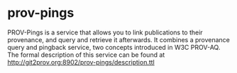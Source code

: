 prov-pings
==========

PROV-Pings is a service that allows you to link publications to their provenance, and query and retrieve it afterwards. It combines a provenance query and pingback service, two concepts introduced in W3C PROV-AQ. The formal description of this service can be found at http://git2prov.org:8902/prov-pings/description.ttl
